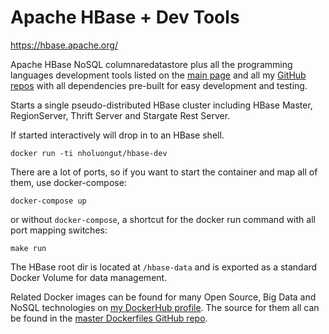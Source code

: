 # Apache HBase + Dev Tools

https://hbase.apache.org/

Apache HBase NoSQL columnaredatastore plus all the programming languages development tools listed on the [main page](https://github.com/nholuongut/Dockerfiles/#base-images) and all my [GitHub repos](https://github.com/nholuongut) with all dependencies pre-built for easy development and testing.

Starts a single pseudo-distributed HBase cluster including HBase Master, RegionServer, Thrift Server and Stargate Rest Server.

If started interactively will drop in to an HBase shell.

```
docker run -ti nholuongut/hbase-dev
```

There are a lot of ports, so if you want to start the container and map all of them, use docker-compose:

```
docker-compose up
```

or without `docker-compose`, a shortcut for the docker run command with all port mapping switches:

```
make run
```

The HBase root dir is located at `/hbase-data` and is exported as a standard Docker Volume for data management.


Related Docker images can be found for many Open Source, Big Data and NoSQL technologies on [my DockerHub profile](https://hub.docker.com/r/nholuongut).
The source for them all can be found in the [master Dockerfiles GitHub repo](https://github.com/nholuongut/Dockerfiles/).


